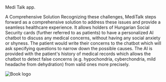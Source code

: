 Medi Talk app.

A Comprehensive Solution
Recognizing these challenges, MediTalk steps forward as a comprehensive solution to address these issues and provide a seamless healthcare experience. It allows holders of Hungarian Social Security cards (further referred to as patients) to have a personalized AI chatbot to discuss any medical concerns, without having any social anxiety or shyness. The patient would write their concerns to the chatbot which will ask specifying questions to narrow down the possible causes. The AI is provided with the patient's history of medical records which allows the chatbot to detect false concerns (e.g. hypochondria, cyberchondria, mild headache from dehydration) from valid ones more precisely.

![Book logo](/medi_talk/assets/Screenshot_1.png)
